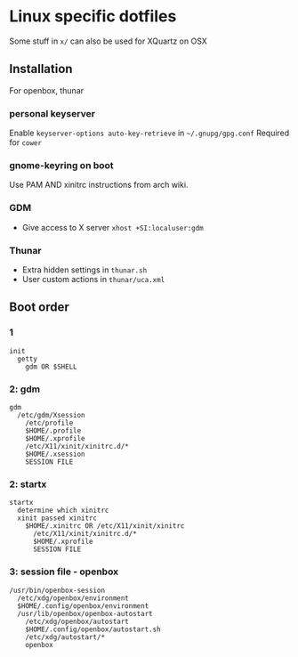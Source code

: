 # Linux specific dotfiles

Some stuff in `x/` can also be used for XQuartz on OSX

## Installation

For openbox, thunar

### personal keyserver

Enable `keyserver-options auto-key-retrieve` in `~/.gnupg/gpg.conf`
Required for `cower`

### gnome-keyring on boot

Use PAM AND xinitrc instructions from arch wiki.

### GDM

- Give access to X server `xhost +SI:localuser:gdm`

### Thunar

- Extra hidden settings in `thunar.sh`
- User custom actions in `thunar/uca.xml`

## Boot order

### 1

```
init
  getty
    gdm OR $SHELL
```

### 2: gdm

```
gdm
  /etc/gdm/Xsession
    /etc/profile
    $HOME/.profile
    $HOME/.xprofile
    /etc/X11/xinit/xinitrc.d/*
    $HOME/.xsession
    SESSION FILE
```

### 2: startx

```
startx
  determine which xinitrc
  xinit passed xinitrc
    $HOME/.xinitrc OR /etc/X11/xinit/xinitrc
      /etc/X11/xinit/xinitrc.d/*
      $HOME/.xprofile
      SESSION FILE
```

### 3: session file - openbox

```
/usr/bin/openbox-session
  /etc/xdg/openbox/environment
  $HOME/.config/openbox/environment
  /usr/lib/openbox/openbox-autostart
    /etc/xdg/openbox/autostart
    $HOME/.config/openbox/autostart.sh
    /etc/xdg/autostart/*
    openbox
```


